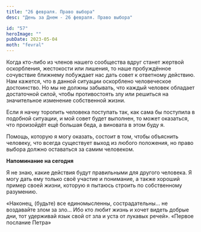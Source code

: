 ```yaml
---
title: "26 февраля. Право выбора"
desc: "День за Днем - 26 февраля. Право выбора"

id: "57"
heroImage: ""
pubDate: 2023-05-04
moth: "fevral"
---
```


Когда кто-либо из членов нашего сообщества вдруг станет жертвой оскорбления,
жестокости или лишения, то наше пробуждённое сочувствие ближнему побуждает нас
дать совет к ответному действию. Нам кажется, что в данной ситуации оскорблено
человеческое достоинство. Но мы не должны забывать, что каждый человек
обладает достаточной силой, чтобы противостоять злу или решиться на
значительное изменение собственной жизни.

Если я начну торопить человека поступать так, как сама бы поступила в подобной
ситуации, и мой совет будет выполнен, то может оказаться, что произойдёт ещё
большая беда, а виновата в этом буду я.

Помощь, которую я могу оказать, состоит в том, чтобы объяснить человеку, что
всегда существует выход из любого положения, но право выбора должно оставаться
за самим человеком.

**Напоминание на сегодня**

Я не знаю, какие действия будут правильными для другого человека. Я могу дать
ему только своё участие и понимание, а также хороший пример своей жизни,
которую я пытаюсь строить по собственному разумению.

«Наконец, (будьте) все единомысленны, сострадательны… не воздавайте злом за
зло… Ибо кто любит жизнь и хочет видеть добрые дни, тот удерживай язык свой от
зла и уста от лукавых речей». «Первое послание Петра»
